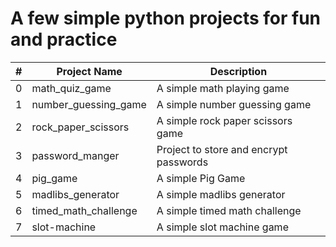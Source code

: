 # A few simple python projects for fun and practice

| # | Project Name          |           Description                         | 
|---|----------------       |   --------------------------------------      |
| 0 | math_quiz_game        | A simple math playing game                    | 
| 1 | number_guessing_game  | A simple number guessing game                 | 
| 2 | rock_paper_scissors   | A simple rock paper scissors game             | 
| 3 | password_manger       | Project to store and encrypt passwords        | 
| 4 | pig_game              | A simple Pig Game                             | 
| 5 | madlibs_generator     | A simple madlibs generator                    | 
| 6 | timed_math_challenge  | A simple timed math challenge                 | 
| 7 | slot-machine          | A simple slot machine game                 | 